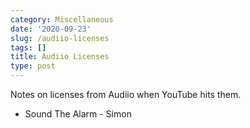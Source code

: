 ```yaml
---
category: Miscellaneous
date: '2020-09-23'
slug: /audiio-licenses
tags: []
title: Audiio Licenses
type: post
---
```



Notes on licenses from Audiio when YouTube hits them.

- Sound The Alarm - Simon

<!-- simon__sound-alarm__7141939956.pdf -->